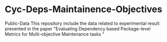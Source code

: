 # Cyc-Deps-Maintainence-Objectives
Public-Data
This repository include the data related to experimental result presented in the paper "Evaluating Dependency based Package-level Metrics for Multi-objective Maintenance tasks " 
